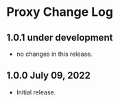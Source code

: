 # Proxy Change Log

## 1.0.1 under development

- no changes in this release.

## 1.0.0 July 09, 2022

- Initial release.